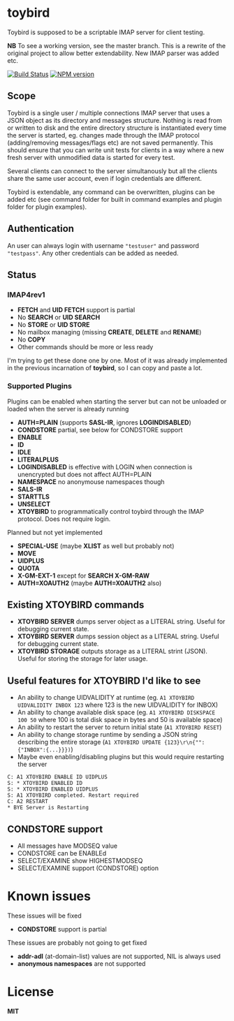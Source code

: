 # toybird

Toybird is supposed to be a scriptable IMAP server for client testing.

**NB** To see a working version, see the master branch. This is a rewrite of the original project to allow better extendability. New IMAP parser was added etc.

[![Build Status](https://secure.travis-ci.org/andris9/toybird.png)](http://travis-ci.org/andris9/toybird)
[![NPM version](https://badge.fury.io/js/toybird.png)](http://badge.fury.io/js/toybird)

## Scope

Toybird is a single user / multiple connections IMAP server that uses a JSON object as its directory and messages structure. Nothing is read from or written to disk and the entire directory structure is instantiated every time the server is started, eg. changes made through the IMAP protocol (adding/removing messages/flags etc) are not saved permanently. This should ensure that you can write unit tests for clients in a way where a new fresh server with unmodified data is started for every test.

Several clients can connect to the server simultanously but all the clients share the same user account, even if login credentials are different.

Toybird is extendable, any command can be overwritten, plugins can be added etc (see command folder for built in command examples and plugin folder for plugin examples).

## Authentication

An user can always login with username `"testuser"` and password `"testpass"`. Any other credentials can be added as needed.

## Status

### IMAP4rev1

  * **FETCH** and **UID FETCH** support is partial
  * No **SEARCH** or **UID SEARCH**
  * No **STORE** or **UID STORE**
  * No mailbox managing (missing **CREATE**, **DELETE** and **RENAME**)
  * No **COPY**
  * Other commands should be more or less ready

I'm trying to get these done one by one. Most of it was already implemented in the previous incarnation  of **toybird**, so I can copy and paste a lot.

### Supported Plugins

Plugins can be enabled when starting the server but can not be unloaded or loaded when the server is already running

  * **AUTH=PLAIN** (supports **SASL-IR**, ignores **LOGINDISABLED**)
  * **CONDSTORE** partial, see below for CONDSTORE support
  * **ENABLE**
  * **ID**
  * **IDLE**
  * **LITERALPLUS**
  * **LOGINDISABLED** is effective with LOGIN when connection is unencrypted but does not affect AUTH=PLAIN
  * **NAMESPACE** no anonymouse namespaces though
  * **SALS-IR**
  * **STARTTLS**
  * **UNSELECT**
  * **XTOYBIRD** to programmatically control toybird through the IMAP protocol. Does not require login.

Planned but not yet implemented

  * **SPECIAL-USE** (maybe **XLIST** as well but probably not)
  * **MOVE**
  * **UIDPLUS**
  * **QUOTA**
  * **X-GM-EXT-1** except for **SEARCH X-GM-RAW**
  * **AUTH=XOAUTH2** (maybe **AUTH=XOAUTH2** also)

## Existing XTOYBIRD commands

  * **XTOYBIRD SERVER** dumps server object as a LITERAL string. Useful for debugging current state.
  * **XTOYBIRD SERVER** dumps session object as a LITERAL string. Useful for debugging current state.
  * **XTOYBIRD STORAGE** outputs storage as a LITERAL strint (JSON). Useful for storing the storage for later usage.

## Useful features for XTOYBIRD I'd like to see

  * An ability to change UIDVALIDITY at runtime (eg. `A1 XTOYBIRD UIDVALIDITY INBOX 123` where 123 is the new UIDVALIDITY for INBOX)
  * An ability to change available disk space (eg. `A1 XTOYBIRD DISKSPACE 100 50` where 100 is total disk space in bytes and 50 is available space)
  * An ability to restart the server to return initial state (`A1 XTOYBIRD RESET`)
  * An ability to change storage runtime by sending a JSON string describing the entire storage (`A1 XTOYBIRD UPDATE {123}\r\n{"":{"INBOX":{...}}})`)
  * Maybe even enabling/disabling plugins but this would require restarting the server

```
C: A1 XTOYBIRD ENABLE ID UIDPLUS
S: * XTOYBIRD ENABLED ID
S: * XTOYBIRD ENABLED UIDPLUS
S: A1 XTOYBIRD completed. Restart required
C: A2 RESTART
* BYE Server is Restarting
```

## CONDSTORE support

  * All messages have MODSEQ value
  * CONDSTORE can be ENABLEd
  * SELECT/EXAMINE show HIGHESTMODSEQ
  * SELECT/EXAMINE support (CONDSTORE) option

# Known issues

These issues will be fixed

  * **CONDSTORE** support is partial

These issues are probably not going to get fixed

  * **addr-adl** (at-domain-list) values are not supported, NIL is always used
  * **anonymous namespaces** are not supported

# License

**MIT**
